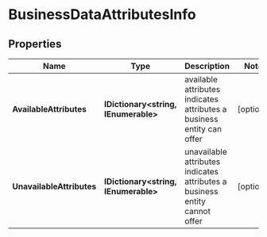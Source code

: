 # BusinessDataAttributesInfo


## Properties

| Name | Type | Description | Notes |
|------------ | ------------- | ------------- | -------------|
**AvailableAttributes** | **IDictionary<string, IEnumerable<string>>** | available attributes<br>indicates attributes a business entity can offer |[optional]|
**UnavailableAttributes** | **IDictionary<string, IEnumerable<string>>** | unavailable attributes<br>indicates attributes a business entity cannot offer |[optional]|
